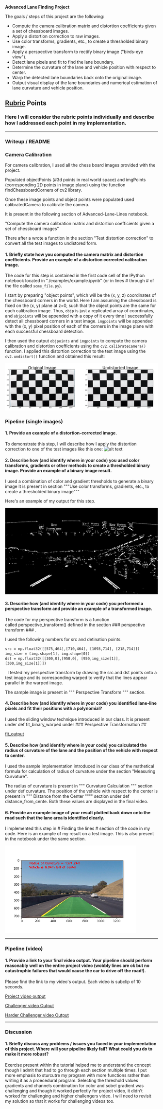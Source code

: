 **Advanced Lane Finding Project**

The goals / steps of this project are the following:

* Compute the camera calibration matrix and distortion coefficients given a set of chessboard images.
* Apply a distortion correction to raw images.
* Use color transforms, gradients, etc., to create a thresholded binary image.
* Apply a perspective transform to rectify binary image ("birds-eye view").
* Detect lane pixels and fit to find the lane boundary.
* Determine the curvature of the lane and vehicle position with respect to center.
* Warp the detected lane boundaries back onto the original image.
* Output visual display of the lane boundaries and numerical estimation of lane curvature and vehicle position.

[//]: # (Image References)

[image1]: ./examples/undistort_output.png "Undistorted"
[image2]: ./test_images/test1.jpg "Road Transformed"
[image3]: ./examples/binary_combo_example.jpg "Binary Example"
[image4]: ./examples/warped_straight_lines.jpg "Warp Example"
[image5]: ./examples/color_fit_lines.jpg "Fit Visual"
[image6]: ./examples/example_output.jpg "Output"
[combined_binary]: ./output_images/combined_binary "Combined Binary"
[Output Images]: ./output_images/final_result.png "Final Result"
[fit_output]: ./output_images/fit_output.png "fit warp"
[video1]: ./project_video.mp4 "Video"
[Project video output]: ./project_video_output.mp4 "Project video Output"
[Challenger video Output]: ./challenger_video_output.mp4 "Challenger video Output"
[Harder Challenger video Output]: ./harder_video_output.mp4 "Harder Challenger video Output"


## [Rubric](https://review.udacity.com/#!/rubrics/571/view) Points

### Here I will consider the rubric points individually and describe how I addressed each point in my implementation.  

---

### Writeup / README

### Camera Calibration

For camera calibration, I used all the chess board images provided with the project. 

Populated objectPoints (#3d points in real world space) and imgPoints (corresponding 2D points in image plane) using the function findChessboardCorners of cv2 library. 

Once these image points and object points were populated used calibratedCamera to calibrate the camera. 

It is present in the following section of Advanced-Lane-Lines notebook. 

"Compute the camera calibration matrix and distortion coefficients given a set of chessboard images" 

There after a wrote a function in the section "Test distortion correction" to convert all the test images to undistored form.  

#### 1. Briefly state how you computed the camera matrix and distortion coefficients. Provide an example of a distortion corrected calibration image.

The code for this step is contained in the first code cell of the IPython notebook located in "./examples/example.ipynb" (or in lines # through # of the file called `some_file.py`).  

I start by preparing "object points", which will be the (x, y, z) coordinates of the chessboard corners in the world. Here I am assuming the chessboard is fixed on the (x, y) plane at z=0, such that the object points are the same for each calibration image.  Thus, `objp` is just a replicated array of coordinates, and `objpoints` will be appended with a copy of it every time I successfully detect all chessboard corners in a test image.  `imgpoints` will be appended with the (x, y) pixel position of each of the corners in the image plane with each successful chessboard detection.  

I then used the output `objpoints` and `imgpoints` to compute the camera calibration and distortion coefficients using the `cv2.calibrateCamera()` function.  I applied this distortion correction to the test image using the `cv2.undistort()` function and obtained this result: 

![alt text][image1]

### Pipeline (single images)

#### 1. Provide an example of a distortion-corrected image.

To demonstrate this step, I will describe how I apply the distortion correction to one of the test images like this one:
![alt text][combined_binary]

#### 2. Describe how (and identify where in your code) you used color transforms, gradients or other methods to create a thresholded binary image.  Provide an example of a binary image result.

I used a combination of color and gradient thresholds to generate a binary image 
It is present in section """Use color transforms, gradients, etc., to create a thresholded binary image"""

Here's an example of my output for this step. 

![alt text][image3]

#### 3. Describe how (and identify where in your code) you performed a perspective transform and provide an example of a transformed image.

The code for my perspective transform is a function called perspective_transform() defined in the section ### perspective transform ### .

I used the following numbers for src and detination points. 

    src = np.float32([[575,464],[710,464], [1093,714], [218,714]])
    img_size = (img.shape[1], img.shape[0])
    dst = np.float32([[300,0],[950,0], [950,img_size[1]], [300,img_size[1]]])
   
I tested my perspective transform by drawing the src and dst points onto a test image and its corresponding warped  to verify that the lines appear parallel in the warped image.

The sample image is present in """ Perspective Transform """ section. 

#### 4. Describe how (and identify where in your code) you identified lane-line pixels and fit their positions with a polynomial?

I used the sliding window technique introduced in our class. It is present under def fit_binary_warped under ### Perspective Transformation ## 

[fit_output]

#### 5. Describe how (and identify where in your code) you calculated the radius of curvature of the lane and the position of the vehicle with respect to center.

I used the sample implementation introduced in our class of the mathetical formula for calculation of radius of curvature under the section "Measuring Curvature".   

The radius of curvature is present in """ Curvature Calculation """ section under def curvature.
The position of the vehicle with respect to the center is present in """ Distance from the Center """" section under def distance_from_cente. Both these values are displayed in the final video. 


#### 6. Provide an example image of your result plotted back down onto the road such that the lane area is identified clearly.

I implemented this step in # Finding the lines # section of the code in my code. Here is an example of my result on a test image. This is also present in the notebook under the same section.

![alt text][Output Images]

---

### Pipeline (video)

#### 1. Provide a link to your final video output.  Your pipeline should perform reasonably well on the entire project video (wobbly lines are ok but no catastrophic failures that would cause the car to drive off the road!).

Please find the link to my video's output. Each video is subclip of 10 seconds.

[Project video output]

[Challenger video Output]  

[Harder Challenger video Output]

---

### Discussion

#### 1. Briefly discuss any problems / issues you faced in your implementation of this project.  Where will your pipeline likely fail?  What could you do to make it more robust?

Exercise present within the tutorial helped me to understand the concept though I admit that had to go through each section multiple times. I put more emphasis to sturcutre my program with more functions rather than writing it as a proecedural program. Selecting the threshold values gradients and  channels combination for color and sobel gradient was challenging and though it worked perfectly for project video, it didn't worked for challenging and higher challengers video. I will need to revisit my solution so that it works for challenging videos too.
